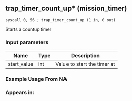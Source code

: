 ## trap_timer_count_up* (mission_timer)

`syscall 0, 56 ; trap_timer_count_up (1 in, 0 out)`

Starts a countup timer

### Input parameters
| Name | Type | Description
|------|------|------------
| start_value   | int   | Value to start the timer at


### Example Usage From NA



### Appears in:



